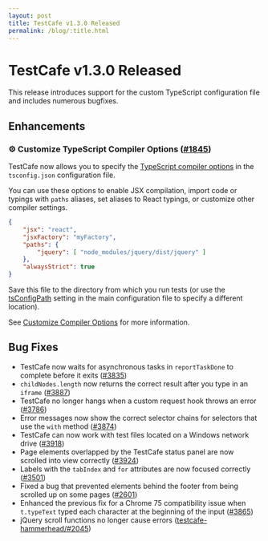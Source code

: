 ```yaml
---
layout: post
title: TestCafe v1.3.0 Released
permalink: /blog/:title.html
---
```

# TestCafe v1.3.0 Released

This release introduces support for the custom TypeScript configuration file and includes numerous bugfixes.

<!--more-->

## Enhancements

### ⚙ Customize TypeScript Compiler Options ([#1845](https://github.com/DevExpress/testcafe/issues/1845))

TestCafe now allows you to specify the [TypeScript compiler options](https://www.typescriptlang.org/docs/handbook/compiler-options.html) in the `tsconfig.json` configuration file.

You can use these options to enable JSX compilation, import code or typings with `paths` aliases, set aliases to React typings, or customize other compiler settings.

```json
{
    "jsx": "react",
    "jsxFactory": "myFactory",
    "paths": {
        "jquery": [ "node_modules/jquery/dist/jquery" ]
    },
    "alwaysStrict": true
}
```

Save this file to the directory from which you run tests (or use the [tsConfigPath](https://devexpress.github.io/testcafe/documentation/using-testcafe/configuration-file.html#tsconfigpath) setting in the main configuration file to specify a different location).

See [Customize Compiler Options](https://devexpress.github.io/testcafe/documentation/test-api/typescript-support.html#customize-compiler-options) for more information.

## Bug Fixes

* TestCafe now waits for asynchronous tasks in `reportTaskDone` to complete before it exits ([#3835](https://github.com/DevExpress/testcafe/issues/3835))
* `childNodes.length` now returns the correct result after you type in an `iframe` ([#3887](https://github.com/DevExpress/testcafe/issues/3887))
* TestCafe no longer hangs when a custom request hook throws an error ([#3786](https://github.com/DevExpress/testcafe/issues/3786))
* Error messages now show the correct selector chains for selectors that use the `with` method ([#3874](https://github.com/DevExpress/testcafe/issues/3874))
* TestCafe can now work with test files located on a Windows network drive ([#3918](https://github.com/DevExpress/testcafe/issues/3918))
* Page elements overlapped by the TestCafe status panel are now scrolled into view correctly ([#3924](https://github.com/DevExpress/testcafe/issues/3924))
* Labels with the `tabIndex` and `for` attributes are now focused correctly ([#3501](https://github.com/DevExpress/testcafe/issues/3501))
* Fixed a bug that prevented elements behind the footer from being scrolled up on some pages ([#2601](https://github.com/DevExpress/testcafe/issues/2601))
* Enhanced the previous fix for a Chrome 75 compatibility issue when `t.typeText` typed each character at the beginning of the input ([#3865](https://github.com/DevExpress/testcafe/issues/3865))
* jQuery scroll functions no longer cause errors ([testcafe-hammerhead/#2045](https://github.com/DevExpress/testcafe-hammerhead/issues/2045))
